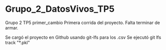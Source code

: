 # Grupo_2_DatosVivos_TP5
Grupo 2 TP5
primer_cambio
Primera corrida del proyecto. Falta terminar de armar.

Se cargó el proyecto en Github usando git-lfs para los .csv 
Se ejecutó git lfs track "*.pkl"

